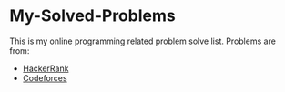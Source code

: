 # My-Solved-Problems

This is my online programming related problem solve list.
Problems are from:
 - [HackerRank](https://github.com/PialKanti/My-Solved-Problems/tree/master/src/hackerrank)
 - [Codeforces](https://github.com/PialKanti/My-Solved-Problems/tree/master/src/codeforces)
